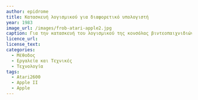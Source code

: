 ```yaml
---
author: epidrome
title: Κατασκευή λογισμικού για διαφορετικό υπολογιστή
year: 1983 
image_url: /images/frob-atari-apple2.jpg
caption: Για την κατασκευή του λογισμικού της κονσόλας βιντεοπαιχνιδιών Atari 2600 μπορούσε να χρησιμοποιηθεί ο πολύ διαφορετικός οικειακός υπολογιστής Apple 2, ο οποίος ήταν συνδεδεμένος με την κάρτα ανάγνωσης της κονσόλας. Ο ρόλος του υπολογιστή ανάπτυξης σε αυτήν την περίπτωση είναι πολύ περιορισμένος, γιατί έχει διαφορετικές δυνατότητες γραφικών, αλλά μπορεί να χρησιμοποιηθεί για την συγγραφή του κώδικα και την αποσφαλμάτωση.s
licence_url: 
license_text: 
categories:
  - Μέθοδος 
  - Εργαλεία και Τεχνικές 
  - Τεχνολογία
tags:
  - Atari2600 
  - Apple II
  - Apple
---
```

